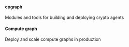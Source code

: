 #### cpgraph

Modules and tools for building and deploying crypto agents

#### Compute graph

Deploy and scale compute graphs in production

